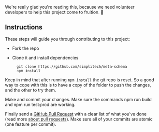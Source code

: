 We're really glad you're reading this, because we need volunteer developers to help this project come to fruition. 👏

## Instructions

These steps will guide you through contributing to this project:

- Fork the repo
- Clone it and install dependencies

		git clone https://github.com/simplitech/meta-schema
		npm install

Keep in mind that after running `npm install` the git repo is reset. So a good way to cope with this is to have a copy of the folder to push the changes, and the other to try them.

Make and commit your changes. Make sure the commands npm run build and npm run test:prod are working.

Finally send a [GitHub Pull Request](https://github.com/alexjoverm/typescript-library-starter/compare?expand=1) with a clear list of what you've done (read more [about pull requests](https://help.github.com/articles/about-pull-requests/)). Make sure all of your commits are atomic (one feature per commit).
